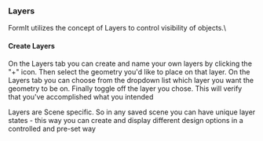 ### Layers
FormIt utilizes the concept of Layers to control visibility of objects.\

#### Create Layers
On the Layers tab you can create and name your own layers by clicking the "+" icon. Then select the geometry you'd like to place on that layer. On the Layers tab you can choose from the dropdown list which layer you want the geometry to be on. Finally toggle off the layer you chose. This will verify that you've accomplished what you intended

Layers are Scene specific. So in any saved scene you can have unique layer states - this way you can create and display different design options in a controlled and pre-set way

